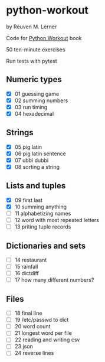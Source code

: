 # python-workout

by Reuven M. Lerner

Code for [Python Workout](https://www.manning.com/books/python-workout) book

50 ten-minute exercises

Run tests with pytest

## Numeric types

- [x] 01 guessing game
- [x] 02 summing numbers
- [x] 03 run timing
- [x] 04 hexadecimal

## Strings

- [x] 05 pig latin
- [x] 06 pig latin sentence
- [x] 07 ubbi dubbi
- [x] 08 sorting a string

## Lists and tuples

- [x] 09 first last
- [x] 10 summing anything
- [ ] 11 alphabetizing names
- [ ] 12 word with most repeated letters
- [ ] 13 priting tuple records

## Dictionaries and sets

- [ ] 14 restaurant
- [ ] 15 rainfall
- [ ] 16 dictdiff
- [ ] 17 how many different numbers?

## Files

- [ ] 18 final line
- [ ] 19 /etc/passwd to dict
- [ ] 20 word count
- [ ] 21 longest word per file
- [ ] 22 reading and writing csv
- [ ] 23 json
- [ ] 24 reverse lines
